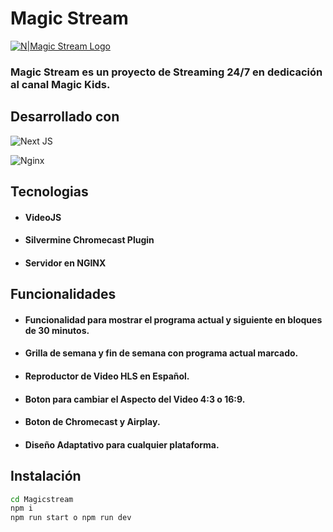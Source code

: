 # Magic Stream

[![N|Magic Stream Logo](https://magickids.live/img/magickidslogo.png)](https://magickids.live/)

### Magic Stream es un proyecto de Streaming 24/7 en dedicación al canal Magic Kids.


## Desarrollado con 

![Next JS](https://img.shields.io/badge/Next-black?style=for-the-badge&logo=next.js&logoColor=white)

![Nginx](https://img.shields.io/badge/nginx-%23009639.svg?style=for-the-badge&logo=nginx&logoColor=white)


## Tecnologias

- #### VideoJS
- #### Silvermine Chromecast Plugin
- #### Servidor en NGINX


## Funcionalidades

- #### Funcionalidad para mostrar el programa actual y siguiente en bloques de 30 minutos.
- #### Grilla de semana y fin de semana con programa actual marcado.
- #### Reproductor de Video HLS en Español.
- #### Boton para cambiar el Aspecto del Video 4:3 o 16:9.
- #### Boton de Chromecast y Airplay.
- #### Diseño Adaptativo para cualquier plataforma.

## Instalación

```sh
cd Magicstream
npm i
npm run start o npm run dev
```